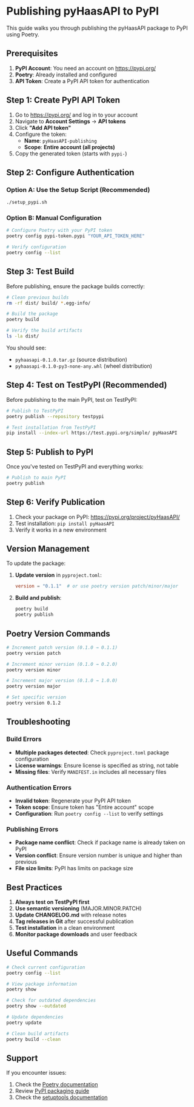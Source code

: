 # Publishing pyHaasAPI to PyPI

This guide walks you through publishing the pyHaasAPI package to PyPI using Poetry.

## Prerequisites

1. **PyPI Account**: You need an account on https://pypi.org/
2. **Poetry**: Already installed and configured
3. **API Token**: Create a PyPI API token for authentication

## Step 1: Create PyPI API Token

1. Go to https://pypi.org/ and log in to your account
2. Navigate to **Account Settings** → **API tokens**
3. Click **"Add API token"**
4. Configure the token:
   - **Name**: `pyHaasAPI-publishing`
   - **Scope**: **Entire account (all projects)**
5. Copy the generated token (starts with `pypi-`)

## Step 2: Configure Authentication

### Option A: Use the Setup Script (Recommended)
```bash
./setup_pypi.sh
```

### Option B: Manual Configuration
```bash
# Configure Poetry with your PyPI token
poetry config pypi-token.pypi "YOUR_API_TOKEN_HERE"

# Verify configuration
poetry config --list
```

## Step 3: Test Build

Before publishing, ensure the package builds correctly:

```bash
# Clean previous builds
rm -rf dist/ build/ *.egg-info/

# Build the package
poetry build

# Verify the build artifacts
ls -la dist/
```

You should see:
- `pyhaasapi-0.1.0.tar.gz` (source distribution)
- `pyhaasapi-0.1.0-py3-none-any.whl` (wheel distribution)

## Step 4: Test on TestPyPI (Recommended)

Before publishing to the main PyPI, test on TestPyPI:

```bash
# Publish to TestPyPI
poetry publish --repository testpypi

# Test installation from TestPyPI
pip install --index-url https://test.pypi.org/simple/ pyHaasAPI
```

## Step 5: Publish to PyPI

Once you've tested on TestPyPI and everything works:

```bash
# Publish to main PyPI
poetry publish
```

## Step 6: Verify Publication

1. Check your package on PyPI: https://pypi.org/project/pyHaasAPI/
2. Test installation: `pip install pyHaasAPI`
3. Verify it works in a new environment

## Version Management

To update the package:

1. **Update version** in `pyproject.toml`:
   ```toml
   version = "0.1.1"  # or use poetry version patch/minor/major
   ```

2. **Build and publish**:
   ```bash
   poetry build
   poetry publish
   ```

## Poetry Version Commands

```bash
# Increment patch version (0.1.0 → 0.1.1)
poetry version patch

# Increment minor version (0.1.0 → 0.2.0)
poetry version minor

# Increment major version (0.1.0 → 1.0.0)
poetry version major

# Set specific version
poetry version 0.1.2
```

## Troubleshooting

### Build Errors
- **Multiple packages detected**: Check `pyproject.toml` package configuration
- **License warnings**: Ensure license is specified as string, not table
- **Missing files**: Verify `MANIFEST.in` includes all necessary files

### Authentication Errors
- **Invalid token**: Regenerate your PyPI API token
- **Token scope**: Ensure token has "Entire account" scope
- **Configuration**: Run `poetry config --list` to verify settings

### Publishing Errors
- **Package name conflict**: Check if package name is already taken on PyPI
- **Version conflict**: Ensure version number is unique and higher than previous
- **File size limits**: PyPI has limits on package size

## Best Practices

1. **Always test on TestPyPI first**
2. **Use semantic versioning** (MAJOR.MINOR.PATCH)
3. **Update CHANGELOG.md** with release notes
4. **Tag releases in Git** after successful publication
5. **Test installation** in a clean environment
6. **Monitor package downloads** and user feedback

## Useful Commands

```bash
# Check current configuration
poetry config --list

# View package information
poetry show

# Check for outdated dependencies
poetry show --outdated

# Update dependencies
poetry update

# Clean build artifacts
poetry build --clean
```

## Support

If you encounter issues:
1. Check the [Poetry documentation](https://python-poetry.org/docs/)
2. Review [PyPI packaging guide](https://packaging.python.org/)
3. Check the [setuptools documentation](https://setuptools.pypa.io/) 